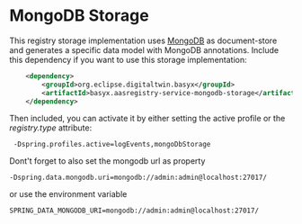# MongoDB Storage

This registry storage implementation uses [MongoDB](https://www.mongodb.com/) as document-store and generates a specific data model with MongoDB annotations. Include this dependency if you want to use this storage implementation:

```xml
	<dependency>
		<groupId>org.eclipse.digitaltwin.basyx</groupId>
		<artifactId>basyx.aasregistry-service-mongodb-storage</artifactId>
	</dependency>
```

Then included, you can activate it by either setting the active profile or the *registry.type* attribute:

```
 -Dspring.profiles.active=logEvents,mongoDbStorage
```

Dont't forget to also set the mongodb url as property

```
-Dspring.data.mongodb.uri=mongodb://admin:admin@localhost:27017/
```

or use the environment variable

```
SPRING_DATA_MONGODB_URI=mongodb://admin:admin@localhost:27017/
```